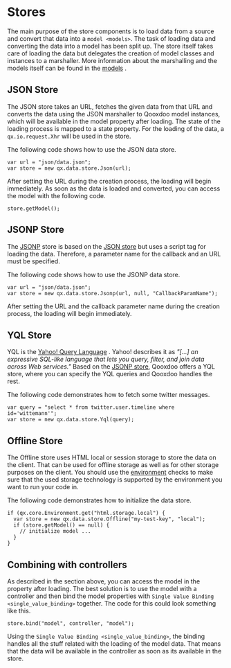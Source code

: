 # Stores

The main purpose of the store components is to load data from a source and
convert that data into a `model <models>`. The task of loading data and
converting the data into a model has been split up. The store itself takes care
of loading the data but delegates the creation of model classes and instances to
a marshaller. More information about the marshalling and the models itself can
be found in the [models](models) .

## JSON Store

The JSON store takes an URL, fetches the given data from that URL and converts
the data using the JSON marshaller to Qooxdoo model instances, which will be
available in the model property after loading. The state of the loading process
is mapped to a state property. For the loading of the data, a
`qx.io.request.Xhr` will be used in the store.

The following code shows how to use the JSON data store.

```
var url = "json/data.json";
var store = new qx.data.store.Json(url);
```

After setting the URL during the creation process, the loading will begin
immediately. As soon as the data is loaded and converted, you can access the
model with the following code.

```
store.getModel();
```

## JSONP Store

The [JSONP](http://ajaxian.com/archives/jsonp-json-with-padding) store is based
on the [JSON store](stores#json_store) but uses a script tag for loading the
data. Therefore, a parameter name for the callback and an URL must be specified.

The following code shows how to use the JSONP data store.

```
var url = "json/data.json";
var store = new qx.data.store.Jsonp(url, null, "CallbackParamName");
```

After setting the URL and the callback parameter name during the creation
process, the loading will begin immediately.

## YQL Store

YQL is the [Yahoo! Query Language](http://developer.yahoo.com/yql/) . Yahoo!
describes it as _"\[...] an expressive SQL-like language that lets you query,
filter, and join data across Web services."_ Based on the
[JSONP store](stores#jsonp_store), Qooxdoo offers a YQL store, where you can
specify the YQL queries and Qooxdoo handles the rest.

The following code demonstrates how to fetch some twitter messages.

```
var query = "select * from twitter.user.timeline where id='wittemann'";
var store = new qx.data.store.Yql(query);
```

## Offline Store

The Offline store uses HTML local or session storage to store the data on the
client. That can be used for offline storage as well as for other storage
purposes on the client. You should use the [environment](/core/environment)
checks to make sure that the used storage technology is supported by the
environment you want to run your code in.

The following code demonstrates how to initialize the data store.

```
if (qx.core.Environment.get("html.storage.local") {
  var store = new qx.data.store.Offline("my-test-key", "local");
  if (store.getModel() == null) {
    // initialize model ...
  }
}
```

## Combining with controllers

As described in the section above, you can access the model in the property
after loading. The best solution is to use the model with a controller and then
bind the model properties with `Single Value Binding <single_value_binding>`
together. The code for this could look something like this.

```
store.bind("model", controller, "model");
```

Using the `Single Value Binding <single_value_binding>`, the binding handles all
the stuff related with the loading of the model data. That means that the data
will be available in the controller as soon as its available in the store.
